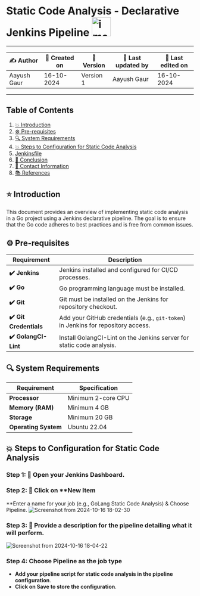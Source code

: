 # Static Code Analysis - Declarative Jenkins Pipeline <img width="51" alt="image" src="https://github.com/user-attachments/assets/ce666869-4766-4f9d-9bfa-3627a76843f0">

---

| ✍ Author      | 📅 Created on  | 📌 Version    | 📝 Last updated by | 📅 Last edited on |
|---------------|----------------|---------------|-------------------|-------------------|
| Aayush Gaur     | 16-10-2024     | Version 1     | Aayush Gaur        | 16-10-2024        |

---

## Table of Contents
1. [💥 Introduction](#-introduction)
2. [⚙️ Pre-requisites](#-pre-requisites)
3. [🔍 System Requirements](#-system-requirements)
4. [💥 Steps to Configuration for Static Code Analysis](#-steps-to-configuration-for-static-code-analysis)
5. [Jenkinsfile](#Jenkinsfile)
6. [📛 Conclusion](#-conclusion)
7. [📧 Contact Information](#-contact-information)
8. [📚 References](#-references)

## ⭐ Introduction
This document provides an overview of implementing static code analysis in a Go project using a Jenkins declarative pipeline. The goal is to ensure that the Go code adheres to best practices and is free from common issues.

## ⚙️ Pre-requisites

| Requirement          | Description                                                                 |
|----------------------|-----------------------------------------------------------------------------|
| **✔️ Jenkins**          | Jenkins installed and configured for CI/CD processes.                       |
| **✔️ Go**               | Go programming language must be installed.            |
| **✔️ Git**              | Git must be installed on the Jenkins for repository checkout.        |
| **✔️ Git Credentials**  | Add your GitHub credentials (e.g., `git-token`) in Jenkins for repository access. |
| **✔️ GolangCI-Lint**   | Install GolangCI-Lint on the Jenkins server for static code analysis.       |

## 🔍 System Requirements

| Requirement          | Specification                                                     |
|----------------------|-------------------------------------------------------------------|
| **Processor**        | Minimum 2-core CPU                                               |
| **Memory (RAM)**     | Minimum 4 GB                                                     |
| **Storage**          | Minimum 20 GB                                                    |
| **Operating System** | Ubuntu 22.04                                                    |

## 💥 Steps to Configuration for Static Code Analysis

### Step 1: 🚀 Open your Jenkins Dashboard.

### Step 2:  🚀 Click on **New Item
**Enter a name for your job (e.g., GoLang Static Code Analysis) & Choose Pipeline.
![Screenshot from 2024-10-16 18-02-30](https://github.com/user-attachments/assets/60fd1474-9cd6-4d82-ad04-5af422590113)

### Step 3: 🚀 Provide a description for the pipeline detailing what it will perform.
![Screenshot from 2024-10-16 18-04-22](https://github.com/user-attachments/assets/0e8fd60e-d555-4a3c-942f-368206ba837a)

### Step 4: Choose Pipeline as the job type
- **Add your pipeline script for static code analysis in the pipeline configuration**. 
- **Click on Save to store the configuration**.

